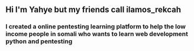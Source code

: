 ## Hi I'm Yahye but my friends call ilamos_rekcah

### I created a online pentesting learning platform to help the low income people in somali who wants to learn web development python and pentesting

